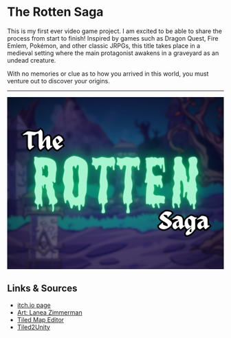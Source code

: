 # The Rotten Saga
This is my first ever video game project. I am excited to be able to share the process from start to finish!
Inspired by games such as Dragon Quest, Fire Emlem, Pokémon, and other classic JRPGs, this title takes place in
a medieval setting where the main protagonist awakens in a graveyard as an undead creature. 

With no memories or clue as to how you arrived in this world, you must venture out to discover your origins. 

---

<img src="https://github.com/mike-doyle/the-rotten-saga/blob/main/Rotten%20Saga%20Title.png">



## Links & Sources 

- <a href="https://mike-doyle.itch.io/the-rotten-saga"> itch.io page </a>
- <a href="https://opengameart.org/content/tiny-16-basic"> Art: Lanea Zimmerman </a>
- <a href="https://thorbjorn.itch.io/tiled"> Tiled Map Editor </a>
- <a href="https://seanba.com/tiled2unity"> Tiled2Unity </a>
